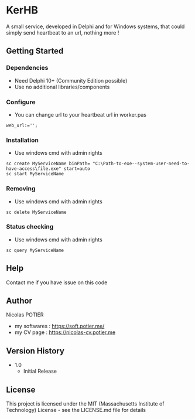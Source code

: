 # KerHB

A small service, developed in Delphi and for Windows systems, that could simply send heartbeat to an url, nothing more !

## Getting Started

### Dependencies

* Need Delphi 10+ (Community Edition possible)
* Use no additional libraries/components

### Configure

* You can change url to your heartbeat url in worker.pas
``` 
web_url:='';
```

### Installation

* Use windows cmd with admin rights
```
sc create MyServiceName binPath= "C:\Path-to-exe--system-user-need-to-have-access\file.exe" start=auto
sc start MyServiceName
```

### Removing

* Use windows cmd with admin rights
```
sc delete MyServiceName
```

### Status checking

* Use windows cmd with admin rights
```
sc query MyServiceName
```

## Help

Contact me if you have issue on this code

## Author

Nicolas POTIER

* my softwares : https://soft.potier.me/
* my CV page : https://nicolas-cv.potier.me

## Version History

* 1.0
    * Initial Release

## License

This project is licensed under the MIT (Massachusetts Institute of Technology) License - see the LICENSE.md file for details
